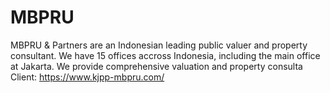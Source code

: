 # MBPRU

MBPRU & Partners are an Indonesian leading public valuer and property consultant. We have 15 offices accross Indonesia, including the main office at Jakarta. We provide comprehensive valuation and property consulta
Client: https://www.kjpp-mbpru.com/